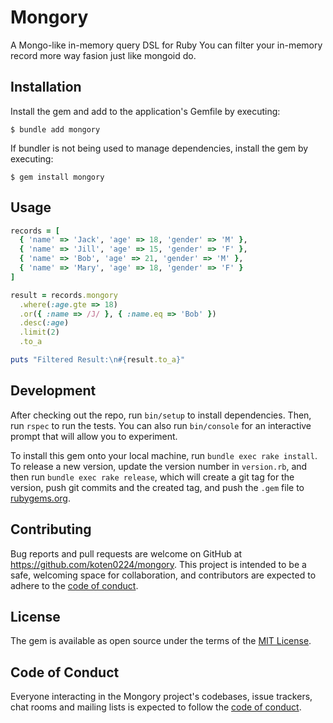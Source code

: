 # Mongory

A Mongo-like in-memory query DSL for Ruby
You can filter your in-memory record more way fasion just like mongoid do.

## Installation

Install the gem and add to the application's Gemfile by executing:

    $ bundle add mongory

If bundler is not being used to manage dependencies, install the gem by executing:

    $ gem install mongory

## Usage

```RUBY
records = [
  { 'name' => 'Jack', 'age' => 18, 'gender' => 'M' },
  { 'name' => 'Jill', 'age' => 15, 'gender' => 'F' },
  { 'name' => 'Bob', 'age' => 21, 'gender' => 'M' },
  { 'name' => 'Mary', 'age' => 18, 'gender' => 'F' }
]

result = records.mongory
  .where(:age.gte => 18)
  .or({ :name => /J/ }, { :name.eq => 'Bob' })
  .desc(:age)
  .limit(2)
  .to_a

puts "Filtered Result:\n#{result.to_a}"
```

## Development

After checking out the repo, run `bin/setup` to install dependencies. Then, run `rspec` to run the tests. You can also run `bin/console` for an interactive prompt that will allow you to experiment.

To install this gem onto your local machine, run `bundle exec rake install`. To release a new version, update the version number in `version.rb`, and then run `bundle exec rake release`, which will create a git tag for the version, push git commits and the created tag, and push the `.gem` file to [rubygems.org](https://rubygems.org).

## Contributing

Bug reports and pull requests are welcome on GitHub at https://github.com/koten0224/mongory. This project is intended to be a safe, welcoming space for collaboration, and contributors are expected to adhere to the [code of conduct](https://github.com/koten0224/mongory/blob/main/CODE_OF_CONDUCT.md).

## License

The gem is available as open source under the terms of the [MIT License](https://opensource.org/licenses/MIT).

## Code of Conduct

Everyone interacting in the Mongory project's codebases, issue trackers, chat rooms and mailing lists is expected to follow the [code of conduct](https://github.com/koten0224/mongory/blob/main/CODE_OF_CONDUCT.md).
